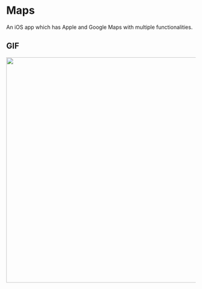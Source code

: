 # Maps
An iOS app which has Apple and Google Maps with multiple functionalities.



## GIF

<p align="center">
  <img src="https://github.com/agilthenotorius/Maps/blob/main/GIFs/locationDemo.gif" height="600" />
</p>
